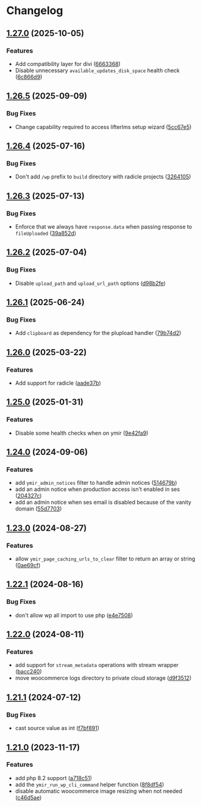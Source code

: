 # Changelog

## [1.27.0](https://github.com/ymirapp/wordpress-plugin/compare/v1.26.5...v1.27.0) (2025-10-05)


### Features

* Add compatibility layer for divi ([6663368](https://github.com/ymirapp/wordpress-plugin/commit/66633684271a0904e7cf2d1cc6d0b3961ee1ea9b))
* Disable unnecessary `available_updates_disk_space` health check ([6c866d9](https://github.com/ymirapp/wordpress-plugin/commit/6c866d96ee22547c346c36449c05ad6d458a38ce))

## [1.26.5](https://github.com/ymirapp/wordpress-plugin/compare/v1.26.4...v1.26.5) (2025-09-09)


### Bug Fixes

* Change capability required to access lifterlms setup wizard ([5cc67e5](https://github.com/ymirapp/wordpress-plugin/commit/5cc67e5c5e77f555f54847ae1f27dd067f3b2b5c))

## [1.26.4](https://github.com/ymirapp/wordpress-plugin/compare/v1.26.3...v1.26.4) (2025-07-16)


### Bug Fixes

* Don't add `/wp` prefix to `build` directory with radicle projects ([3264105](https://github.com/ymirapp/wordpress-plugin/commit/3264105db96a727d78e10323bbd2aea6258e9ff5))

## [1.26.3](https://github.com/ymirapp/wordpress-plugin/compare/v1.26.2...v1.26.3) (2025-07-13)


### Bug Fixes

* Enforce that we always have `response.data` when passing response to `fileUploaded` ([39a852d](https://github.com/ymirapp/wordpress-plugin/commit/39a852dacc19885f77ec638fab6d210a1cc3441f))

## [1.26.2](https://github.com/ymirapp/wordpress-plugin/compare/v1.26.1...v1.26.2) (2025-07-04)


### Bug Fixes

* Disable `upload_path` and `upload_url_path` options ([d98b2fe](https://github.com/ymirapp/wordpress-plugin/commit/d98b2fe9cb621e8fa8ce26276a221d6e8e4ae74f))

## [1.26.1](https://github.com/ymirapp/wordpress-plugin/compare/v1.26.0...v1.26.1) (2025-06-24)


### Bug Fixes

* Add `clipboard` as dependency for the plupload handler ([79b74d2](https://github.com/ymirapp/wordpress-plugin/commit/79b74d2f06c62a6f1b736e7e62d1a08855c49e70))

## [1.26.0](https://github.com/ymirapp/wordpress-plugin/compare/v1.25.0...v1.26.0) (2025-03-22)


### Features

* Add support for radicle ([aade37b](https://github.com/ymirapp/wordpress-plugin/commit/aade37bb46f8c2eb4deaf868f190a5fa94f07a4c))

## [1.25.0](https://github.com/ymirapp/wordpress-plugin/compare/v1.24.0...v1.25.0) (2025-01-31)


### Features

* Disable some health checks when on ymir ([9e42fa9](https://github.com/ymirapp/wordpress-plugin/commit/9e42fa941ae21f91dc58b5e9c31f92e88b060109))

## [1.24.0](https://github.com/ymirapp/wordpress-plugin/compare/v1.23.0...v1.24.0) (2024-09-06)


### Features

* add `ymir_admin_notices` filter to handle admin notices ([514679b](https://github.com/ymirapp/wordpress-plugin/commit/514679bd8aced83e09085a1a666c299239db9afc))
* add an admin notice when production access isn't enabled in ses ([204327c](https://github.com/ymirapp/wordpress-plugin/commit/204327c3ef9b70b12fa9572be4927999c8dd28d1))
* add an admin notice when ses email is disabled because of the vanity domain ([55d7703](https://github.com/ymirapp/wordpress-plugin/commit/55d7703ef054460d951e85332431a51d5236271a))

## [1.23.0](https://github.com/ymirapp/wordpress-plugin/compare/v1.22.1...v1.23.0) (2024-08-27)


### Features

* allow `ymir_page_caching_urls_to_clear` filter to return an array or string ([0ae69cf](https://github.com/ymirapp/wordpress-plugin/commit/0ae69cf02228a13a520759c2c1337a0ac850cf13))

## [1.22.1](https://github.com/ymirapp/wordpress-plugin/compare/v1.22.0...v1.22.1) (2024-08-16)


### Bug Fixes

* don't allow wp all import to use php ([e4e7508](https://github.com/ymirapp/wordpress-plugin/commit/e4e75080442e6dd6265647f63764533ffe2ca082))

## [1.22.0](https://github.com/ymirapp/wordpress-plugin/compare/v1.21.1...v1.22.0) (2024-08-11)


### Features

* add support for `stream_metadata` operations with stream wrapper ([bacc240](https://github.com/ymirapp/wordpress-plugin/commit/bacc240a90b66adc54f3858a72baef0c20a14a60))
* move woocommerce logs directory to private cloud storage ([d9f3512](https://github.com/ymirapp/wordpress-plugin/commit/d9f3512c736d6fc15ec7521cfe661e8184277680))

## [1.21.1](https://github.com/ymirapp/wordpress-plugin/compare/v1.21.0...v1.21.1) (2024-07-12)


### Bug Fixes

* cast source value as int ([f7bf891](https://github.com/ymirapp/wordpress-plugin/commit/f7bf8910c16ba5ee459926bed3e2f68389ce6a8a))

## [1.21.0](https://github.com/ymirapp/wordpress-plugin/compare/v1.20.2...v1.21.0) (2023-11-17)


### Features

* add php 8.2 support ([a718c51](https://github.com/ymirapp/wordpress-plugin/commit/a718c5116093d3e724988074ae55c90d44c0bf5d))
* add the `ymir_run_wp_cli_command` helper function ([8f8df54](https://github.com/ymirapp/wordpress-plugin/commit/8f8df54d472532de981f2b11d8c8c682370d2571))
* disable automatic woocommerce image resizing when not needed ([c46d5ae](https://github.com/ymirapp/wordpress-plugin/commit/c46d5ae3fc13573ecf17c5cbe92ec5123fdfb6f3))
